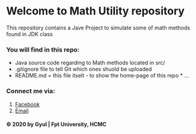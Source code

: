 # Welcome to Math Utility repository
This repository contains a Jave Project to simulate some of 
math methods found in JDK class
### You will find in this repo:
* Java source code regarding to Math methods located in src/
* .gitignore file to tell Git which ones shuold be uploaded
* README.md = this file itselt - to show the home-page of this 
repo * ...
### Connect me via:
1. [Facebook](https://www.facebook.com/leminh.hieu.5811877)
2. [Email](mailto:lmh731999@gmail.com)
#### © 2020 by Gyul | Fpt University, HCMC